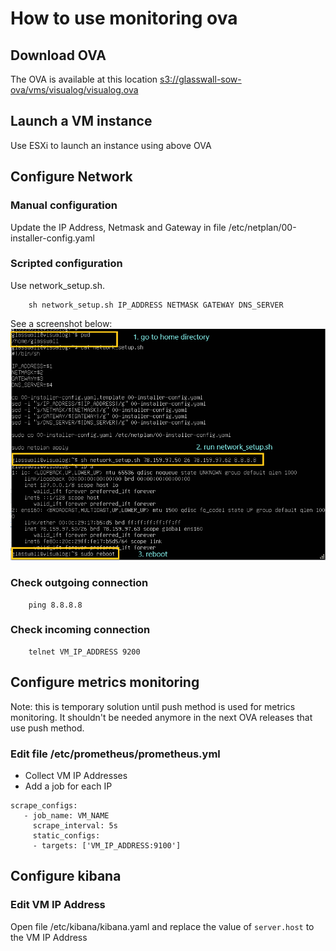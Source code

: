 # How to use monitoring ova
## Download OVA
The OVA is available at this location [s3://glasswall-sow-ova/vms/visualog/visualog.ova](s3://glasswall-sow-ova/vms/visualog/visualog.ova)
## Launch a VM instance
Use ESXi to launch an instance using above OVA
## Configure Network
### Manual configuration
Update the IP Address, Netmask and Gateway in file /etc/netplan/00-installer-config.yaml
### Scripted configuration
Use network_setup.sh. 
```
    sh network_setup.sh IP_ADDRESS NETMASK GATEWAY DNS_SERVER
```
See a screenshot below:
[]()
![](images/visualog-network.png)
### Check outgoing connection
```
    ping 8.8.8.8
``` 
### Check incoming connection
```
    telnet VM_IP_ADDRESS 9200
```
## Configure metrics monitoring 
Note: this is temporary solution until push method is used for metrics monitoring. It shouldn't be needed anymore in the next OVA releases that use push method.
### Edit file /etc/prometheus/prometheus.yml 
- Collect VM IP Addresses 
- Add a job for each IP
```
scrape_configs:
   - job_name: VM_NAME
     scrape_interval: 5s
     static_configs:
     - targets: ['VM_IP_ADDRESS:9100']
```
## Configure kibana
### Edit VM IP Address
Open file /etc/kibana/kibana.yaml and replace the value of ```server.host``` to the VM IP Address
